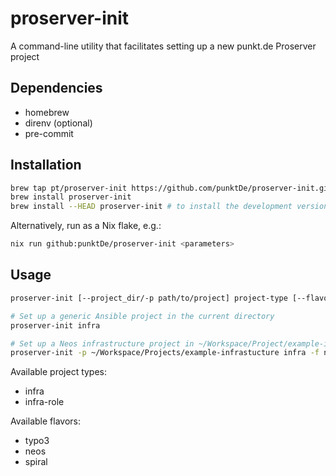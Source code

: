 # proserver-init

A command-line utility that facilitates setting up a new punkt.de Proserver project

## Dependencies

- homebrew
- direnv (optional)
- pre-commit

## Installation

```bash
brew tap pt/proserver-init https://github.com/punktDe/proserver-init.git
brew install proserver-init
brew install --HEAD proserver-init # to install the development version
```

Alternatively, run as a Nix flake, e.g.:

```bash
nix run github:punktDe/proserver-init <parameters>
```

## Usage

```bash
proserver-init [--project_dir/-p path/to/project] project-type [--flavor/-f flavor]

# Set up a generic Ansible project in the current directory
proserver-init infra

# Set up a Neos infrastructure project in ~/Workspace/Project/example-infrastructure
proserver-init -p ~/Workspace/Projects/example-infrastucture infra -f neos
```

Available project types:

- infra
- infra-role

Available flavors:

- typo3
- neos
- spiral
